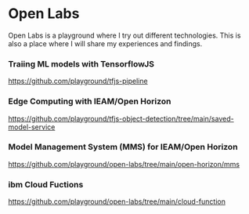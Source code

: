 # Open Labs 
Open Labs is a playground where I try out different technologies.  This is also a place where I will share my experiences and findings.  

### Traiing ML models with TensorflowJS
https://github.com/playground/tfjs-pipeline

### Edge Computing with IEAM/Open Horizon
https://github.com/playground/tfjs-object-detection/tree/main/saved-model-service

### Model Management System (MMS) for IEAM/Open Horizon
https://github.com/playground/open-labs/tree/main/open-horizon/mms

### ibm Cloud Fuctions
https://github.com/playground/open-labs/tree/main/cloud-function
